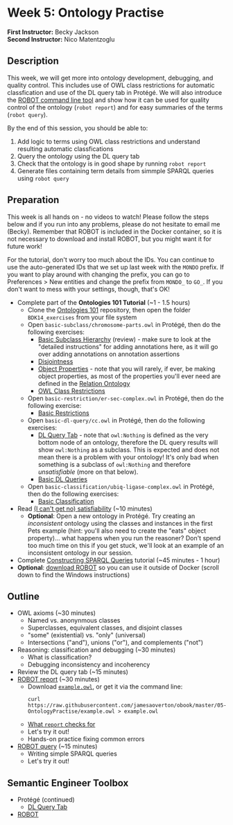# Week 5: Ontology Practise

**First Instructor:** Becky Jackson  
**Second Instructor:** Nico Matentzoglu

## Description

This week, we will get more into ontology development, debugging, and quality control. This includes use of OWL class restrictions for automatic classfication and use of the DL query tab in Protégé. We will also introduce the [ROBOT command line tool](http://robot.obolibrary.org) and show how it can be used for quality control of the ontology (`robot report`) and for easy summaries of the terms (`robot query`).

By the end of this session, you should be able to:
1. Add logic to terms using OWL class restrictions and understand resulting automatic classfications
2. Query the ontology using the DL query tab
3. Check that the ontology is in good shape by running `robot report`
4. Generate files containing term details from simmple SPARQL queries using `robot query`

## Preparation

This week is all hands on - no videos to watch! Please follow the steps below and if you run into any problems, please do not hesitate to email me (Becky). Remember that ROBOT is included in the Docker container, so it is not necessary to download and install ROBOT, but you might want it for future work!

For the tutorial, don't worry too much about the IDs. You can continue to use the auto-generated IDs that we set up last week with the `MONDO` prefix. If you want to play around with changing the prefix, you can go to Preferences > New entities and change the prefix from `MONDO_` to `GO_`. If you don't want to mess with your settings, though, that's OK!

- Complete part of the **Ontologies 101 Tutorial** (~1 - 1.5 hours)
  - Clone the [Ontologies 101](https://github.com/OHSUBD2K/BDK14-Ontologies-101) repository, then open the folder `BDK14_exercises` from your file system
  - Open `basic-subclass/chromosome-parts.owl` in Protégé, then do the following exercises:
    - [Basic Subclass Hierarchy](https://ontology101tutorial.readthedocs.io/en/latest/EXERCISE_BasicSubclassHierarchy.html) (review) - make sure to look at the "detailed instructions" for adding annotations here, as it will go over adding annotations on annotation assertions
    - [Disjointness](https://ontology101tutorial.readthedocs.io/en/latest/Disjointness.html)
    - [Object Properties](https://ontology101tutorial.readthedocs.io/en/latest/ObjectProperties.html) - note that you will rarely, if ever, be making object properties, as most of the properties you'll ever need are defined in the [Relation Ontology](http://www.obofoundry.org/ontology/ro.html)
    - [OWL Class Restrictions](https://ontology101tutorial.readthedocs.io/en/latest/OWL_ClassRestrictions.html)
  - Open `basic-restriction/er-sec-complex.owl` in Protégé, then do the following exercise:
    - [Basic Restrictions](https://ontology101tutorial.readthedocs.io/en/latest/EXERCISE_BasicRestrictions.html)
  - Open `basic-dl-query/cc.owl` in Protégé, then do the following exercises:
    - [DL Query Tab](https://ontology101tutorial.readthedocs.io/en/latest/DL_QueryTab.html) - note that `owl:Nothing` is defined as the very bottom node of an ontology, therefore the DL query results will show `owl:Nothing` as a subclass. This is expected and does not mean there is a problem with your ontology! It's only bad when something is a subclass of `owl:Nothing` and therefore *unsatisfiable* (more on that below).
    - [Basic DL Queries](https://ontology101tutorial.readthedocs.io/en/latest/EXERCISE_BasicDL_Queries.html)
  - Open `basic-classification/ubiq-ligase-complex.owl` in Protégé, then do the following exercises:
    - [Basic Classification](https://ontology101tutorial.readthedocs.io/en/latest/EXERCISE_BasicClassification.html)
- Read [(I can't get no) satisfiability](http://ontogenesis.knowledgeblog.org/1329/) (~10 minutes)
  - **Optional**: Open a new ontology in Protégé. Try creating an *inconsistent* ontology using the classes and instances in the first Pets example (hint: you'll also need to create the "eats" object property)... what happens when you run the reasoner? Don't spend too much time on this if you get stuck, we'll look at an example of an inconsistent ontology in our session.
- Complete [Constructing SPARQL Queries](https://medium.com/wallscope/constructing-sparql-queries-ca63b8b9ac02) tutorial (~45 minutes - 1 hour)
- **Optional**: [download ROBOT](http://robot.obolibrary.org) so you can use it outside of Docker (scroll down to find the Windows instructions)

## Outline

- OWL axioms (~30 minutes)
  - Named vs. anonynmous classes
  - Superclasses, equivalent classes, and disjoint classes
  - "some" (existential) vs. "only" (universal)
  - Intersections ("and"), unions ("or"), and complements ("not")
- Reasoning: classification and debugging (~30 minutes)
  - What is classification?
  - Debugging inconsistency and incoherency
- Review the DL query tab (~15 minutes)
- [ROBOT report](http://robot.obolibrary.org/report) (~30 minutes)
  - Download [`example.owl`](https://raw.githubusercontent.com/jamesaoverton/obook/master/05-OntologyPractise/example.owl), or get it via the command line:
    ```
    curl https://raw.githubusercontent.com/jamesaoverton/obook/master/05-OntologyPractise/example.owl > example.owl
    ```
  - [What `report` checks for](http://robot.obolibrary.org/report_queries/)
  - Let's try it out!
  - Hands-on practice fixing common errors
- [ROBOT query](http://robot.obolibrary.org/query) (~15 minutes)
  - Writing simple SPARQL queries
  - Let's try it out!

## Semantic Engineer Toolbox

- Protégé (continued)
  - [DL Query Tab](https://protegewiki.stanford.edu/wiki/DLQueryTab)
- [ROBOT](http://robot.obolibrary.org)
